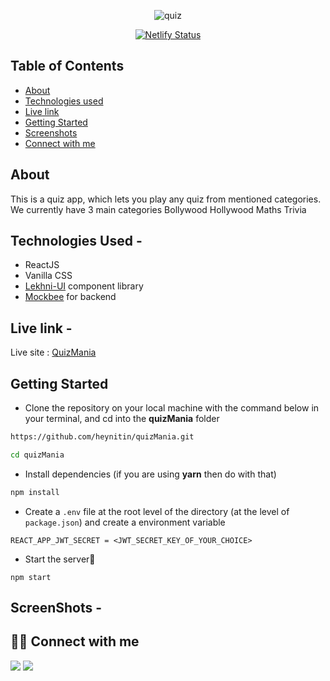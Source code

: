 <div align="center">
 
 
 ![quiz](https://user-images.githubusercontent.com/23723159/173058255-52f534c8-8d8b-4c81-bf09-b5b74670cfe8.png)


[![Netlify Status](https://api.netlify.com/api/v1/badges/ce39af43-72a2-446a-8330-f534e715f36a/deploy-status)](https://app.netlify.com/sites/buy-with-us/deploys)
 
</div>

## Table of Contents

- [About](#about)
- [Technologies used](#technologies-used)
- [Live link](#live-link)
- [Getting Started](#getting-started)
- [Screenshots](#screenshots)
- [Connect with me](#-connect-with-me)


## About

This is a quiz app, which lets you play any quiz from mentioned categories.
We currently have 3 main categories
Bollywood
Hollywood
Maths Trivia

 
## Technologies Used - 
- ReactJS
- Vanilla CSS
- [Lekhni-UI](https://github.com/HeyNitin/Lekhni-UI) component library
- [Mockbee](https://github.com/neogcamp/mockBee) for backend


## Live link - 
Live site : [QuizMania](https://quizmaniaaa.netlify.app/)

## Getting Started

- Clone the repository on your local machine with the command below in your terminal, and cd into the **quizMania** folder

```sh
https://github.com/heynitin/quizMania.git

cd quizMania
```

- Install dependencies (if you are using **yarn** then do with that)

```sh
npm install
```

- Create a `.env` file at the root level of the directory (at the level of `package.json`) and create a environment variable

```
REACT_APP_JWT_SECRET = <JWT_SECRET_KEY_OF_YOUR_CHOICE>
```

- Start the server🚀

```
npm start
```

## ScreenShots - 



## 👨‍💻 Connect with me

<a href="https://twitter.com/07_Nitin_07"><img src="https://img.shields.io/badge/Twitter-1DA1F2?style=for-the-badge&logo=twitter&logoColor=white"/></a>
<a href="https://www.linkedin.com/in/heynitin/"><img src="https://img.shields.io/badge/LinkedIn-0077B5?style=for-the-badge&logo=linkedin&logoColor=white"/></a>

